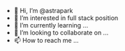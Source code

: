 - 👋 Hi, I’m @astrapark
- 👀 I’m interested in full stack position
- 🌱 I’m currently learning ...
- 💞️ I’m looking to collaborate on ...
- 📫 How to reach me ...

<!---
astrapark/astrapark is a ✨ special ✨ repository because its `README.md` (this file) appears on your GitHub profile.
You can click the Preview link to take a look at your changes.
--->
